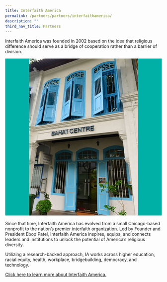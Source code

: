 ```yaml
---
title: Interfaith America
permalink: /partners/partners/interfaithamerica/
description: ""
third_nav_title: Partners
---
```

Interfaith America was founded in 2002 based on the idea that religious difference should serve as a bridge of cooperation rather than a barrier of division. 

![](/images/Places%20of%20Worship/BAHAI_1.jpg)

Since that time, Interfaith America has evolved from a small Chicago-based nonprofit to the nation’s premier interfaith organization. Led by Founder and President Eboo Patel, Interfaith America inspires, equips, and connects leaders and institutions to unlock the potential of America’s religious diversity. 

Utilizing a research-backed approach, IA works across higher education, racial equity, health, workplace, bridgebuilding, democracy, and technology.


[Click here to learn more about Interfaith America.](https://www.interfaithamerica.org/)